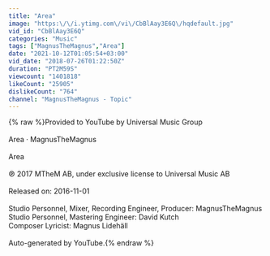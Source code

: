 ```yaml
---
title: "Area"
image: "https:\/\/i.ytimg.com\/vi\/CbBlAay3E6Q\/hqdefault.jpg"
vid_id: "CbBlAay3E6Q"
categories: "Music"
tags: ["MagnusTheMagnus","Area"]
date: "2021-10-12T01:05:54+03:00"
vid_date: "2018-07-26T01:22:50Z"
duration: "PT2M59S"
viewcount: "1401818"
likeCount: "25905"
dislikeCount: "764"
channel: "MagnusTheMagnus - Topic"
---
```

{% raw %}Provided to YouTube by Universal Music Group<br /><br />Area · MagnusTheMagnus<br /><br />Area<br /><br />℗ 2017 MTheM AB, under exclusive license to Universal Music AB<br /><br />Released on: 2016-11-01<br /><br />Studio  Personnel, Mixer, Recording  Engineer, Producer: MagnusTheMagnus<br />Studio  Personnel, Mastering  Engineer: David Kutch<br />Composer  Lyricist: Magnus Lidehäll<br /><br />Auto-generated by YouTube.{% endraw %}
